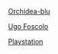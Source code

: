 
<a href="https://inf4bs.github.io/orchidea-blu/">Orchidea-blu</a>

<a href="https://inf4bs.github.io/Ugo-Foscolo/.">Ugo Foscolo</a>

<a href="https://iis-galilei-artiglio.github.io/plays/.">Playstation</a>
